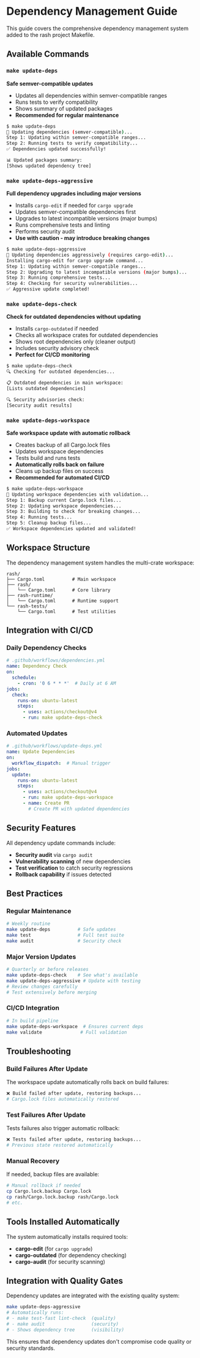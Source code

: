 # Dependency Management Guide

This guide covers the comprehensive dependency management system added to the rash project Makefile.

## Available Commands

### `make update-deps`
**Safe semver-compatible updates**

- Updates all dependencies within semver-compatible ranges
- Runs tests to verify compatibility
- Shows summary of updated packages
- **Recommended for regular maintenance**

```bash
$ make update-deps
🔄 Updating dependencies (semver-compatible)...
Step 1: Updating within semver-compatible ranges...
Step 2: Running tests to verify compatibility...
✅ Dependencies updated successfully!

📊 Updated packages summary:
[Shows updated dependency tree]
```

### `make update-deps-aggressive`
**Full dependency upgrades including major versions**

- Installs `cargo-edit` if needed for `cargo upgrade`
- Updates semver-compatible dependencies first
- Upgrades to latest incompatible versions (major bumps)
- Runs comprehensive tests and linting
- Performs security audit
- **Use with caution - may introduce breaking changes**

```bash
$ make update-deps-aggressive
🔄 Updating dependencies aggressively (requires cargo-edit)...
Installing cargo-edit for cargo upgrade command...
Step 1: Updating within semver-compatible ranges...
Step 2: Upgrading to latest incompatible versions (major bumps)...
Step 3: Running comprehensive tests...
Step 4: Checking for security vulnerabilities...
✅ Aggressive update completed!
```

### `make update-deps-check`
**Check for outdated dependencies without updating**

- Installs `cargo-outdated` if needed
- Checks all workspace crates for outdated dependencies
- Shows root dependencies only (cleaner output)
- Includes security advisory check
- **Perfect for CI/CD monitoring**

```bash
$ make update-deps-check
🔍 Checking for outdated dependencies...

📋 Outdated dependencies in main workspace:
[Lists outdated dependencies]

🔍 Security advisories check:
[Security audit results]
```

### `make update-deps-workspace`
**Safe workspace update with automatic rollback**

- Creates backup of all Cargo.lock files
- Updates workspace dependencies
- Tests build and runs tests
- **Automatically rolls back on failure**
- Cleans up backup files on success
- **Recommended for automated CI/CD**

```bash
$ make update-deps-workspace
🔄 Updating workspace dependencies with validation...
Step 1: Backup current Cargo.lock files...
Step 2: Updating workspace dependencies...
Step 3: Building to check for breaking changes...
Step 4: Running tests...
Step 5: Cleanup backup files...
✅ Workspace dependencies updated and validated!
```

## Workspace Structure

The dependency management system handles the multi-crate workspace:

```
rash/
├── Cargo.toml          # Main workspace
├── rash/
│   └── Cargo.toml      # Core library
├── rash-runtime/
│   └── Cargo.toml      # Runtime support
└── rash-tests/
    └── Cargo.toml      # Test utilities
```

## Integration with CI/CD

### Daily Dependency Checks

```yaml
# .github/workflows/dependencies.yml
name: Dependency Check
on:
  schedule:
    - cron: '0 6 * * *'  # Daily at 6 AM
jobs:
  check:
    runs-on: ubuntu-latest
    steps:
      - uses: actions/checkout@v4
      - run: make update-deps-check
```

### Automated Updates

```yaml
# .github/workflows/update-deps.yml  
name: Update Dependencies
on:
  workflow_dispatch:  # Manual trigger
jobs:
  update:
    runs-on: ubuntu-latest
    steps:
      - uses: actions/checkout@v4
      - run: make update-deps-workspace
      - name: Create PR
        # Create PR with updated dependencies
```

## Security Features

All dependency update commands include:

- **Security audit** via `cargo audit`
- **Vulnerability scanning** of new dependencies
- **Test verification** to catch security regressions
- **Rollback capability** if issues detected

## Best Practices

### Regular Maintenance
```bash
# Weekly routine
make update-deps          # Safe updates
make test                 # Full test suite
make audit                # Security check
```

### Major Version Updates
```bash
# Quarterly or before releases
make update-deps-check    # See what's available
make update-deps-aggressive # Update with testing
# Review changes carefully
# Test extensively before merging
```

### CI/CD Integration
```bash
# In build pipeline
make update-deps-workspace  # Ensures current deps
make validate              # Full validation
```

## Troubleshooting

### Build Failures After Update

The workspace update automatically rolls back on build failures:

```bash
❌ Build failed after update, restoring backups...
# Cargo.lock files automatically restored
```

### Test Failures After Update

Tests failures also trigger automatic rollback:

```bash
❌ Tests failed after update, restoring backups...  
# Previous state restored automatically
```

### Manual Recovery

If needed, backup files are available:
```bash
# Manual rollback if needed
cp Cargo.lock.backup Cargo.lock
cp rash/Cargo.lock.backup rash/Cargo.lock
# etc.
```

## Tools Installed Automatically

The system automatically installs required tools:

- **cargo-edit** (for `cargo upgrade`)
- **cargo-outdated** (for dependency checking)  
- **cargo-audit** (for security scanning)

## Integration with Quality Gates

Dependency updates are integrated with the existing quality system:

```bash
make update-deps-aggressive
# Automatically runs:
# - make test-fast lint-check  (quality)
# - make audit                 (security)
# - Shows dependency tree      (visibility)
```

This ensures that dependency updates don't compromise code quality or security standards.